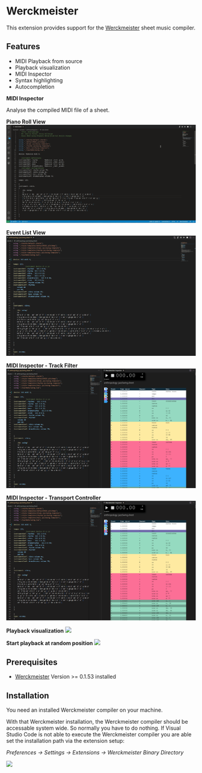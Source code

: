 # Werckmeister

This extension provides support for the [Werckmeister](https://werckme.github.io) sheet music compiler.


## Features

* MIDI Playback from source
* Playback visualization
* MIDI Inspector
* Syntax highlighting
* Autocompletion

**MIDI Inspector**

Analyse the compiled MIDI file of a sheet. 


**Piano Roll View**
<img src="https://raw.githubusercontent.com/werckme/werckmeister-codext/master/assets/features/werckmeister-inspector-piano-roll.gif">

**Event List View**
<img src="https://raw.githubusercontent.com/werckme/werckmeister-codext/master/assets/features/werckmeister-inspector.gif">

**MIDI Inspector - Track Filter**
<img src="https://raw.githubusercontent.com/werckme/werckmeister-codext/master/assets/features/werckmeister-inspector-filter.gif">

**MIDI Inspector - Transport Controller**
<img src="https://raw.githubusercontent.com/werckme/werckmeister-codext/master/assets/features/werckmeister-inspector-transport.gif">

**Playback visualization**
<img src="https://raw.githubusercontent.com/werckme/werckmeister-codext/master/assets/features/playbackvis.gif">

**Start playback at random position**
<img src="https://raw.githubusercontent.com/werckme/werckmeister-codext/master/assets/features/startfrompos.gif">


## Prerequisites

* [Werckmeister](https://werckme.github.io) Version >= 0.1.53 installed

## Installation

You need an installed Werckmeister compiler on your machine.

With that Werckmeister installation, the Werckmeister compiler should be accessable system wide. So normally you have to do nothing.
If Visual Studio Code is not able to execute the Werckmeister compiler you are able set the installation path via the extension setup:

*Preferences -> Settings -> Extensions -> Werckmeister Binary Directory*

<img src="https://raw.githubusercontent.com/werckme/werckmeister-codext/master/assets/pathsetup.png">
